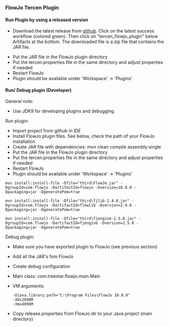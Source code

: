 ### FlowJo Tercen Plugin 

#### Run Plugin by using a released version

- Download the latest release from [github](https://github.com/tercen/flowjo_plugin/actions/workflows/main.yml). Click on the latest success workflow (colored green). Then click on "tercen_flowjo_plugin" below Artifacts at the bottom. The downloaded file is a zip file that contains the JAR file.
* Put the JAR file in the FlowJo plugin directory
* Put the tercen.properties file in the same directory and adjust properties if needed
* Restart FlowJo
* Plugin should be available under 'Workspace' -> 'Plugins'

#### Run/ Debug plugin (Developer)

General note:

- Use JDK9 for developing plugins and debugging.

Run plugin:
* Import project from github in IDE
* Install FlowJo plugin files. See below, check the path of your FlowJo installation
* Create JAR file with dependencies: mvn clean compile assembly:single
* Put the JAR file in the FlowJo plugin directory
* Put the tercen.properties file in the same directory and adjust properties if needed
* Restart FlowJo
* Plugin should be available under 'Workspace' -> 'Plugins'

```
mvn install:install-file -Dfile="third\FlowJo.jar" -DgroupId=com.flowjo -DartifactId=flowjo -Dversion=10.8.0 -Dpackaging=jar -DgeneratePom=true

mvn install:install-file -Dfile="third\fjlib-2.4.0.jar" -DgroupId=com.flowjo -DartifactId=flowlib -Dversion=2.4.0 -Dpackaging=jar -DgeneratePom=true

mvn install:install-file -Dfile="third\fjengine-2.5.0.jar" -DgroupId=com.flowjo -DartifactId=fjengine -Dversion=2.5.0 -Dpackaging=jar -DgeneratePom=true

```

Debug plugin:

* Make sure you have exported plugin to FlowJo (see previous section)
* Add all the JAR's fom FlowJo
* Create debug configuration
* Main class: com.treestar.flowjo.main.Main
* VM arguments:

	```
	-Djava.library.path="C:\Program Files\FlowJo 10.8.0"
	-Xms2048M
	-Xmx4096M
	```
* Copy release.properties from FlowJo dir to your Java project (main directory)
